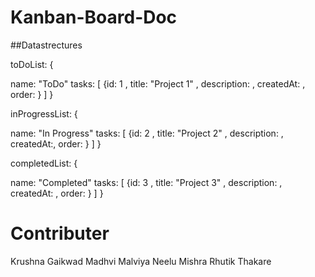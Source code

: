 # Kanban-Board-Doc

##Datastrectures

toDoList: {

name: "ToDo"
tasks: [
    {id: 1 , title: "Project 1" , description: , createdAt: , order: }
]
}

inProgressList: {

name: "In Progress"
tasks: [
    {id: 2 , title: "Project 2" , description: , createdAt:, order: }
]
}

completedList: {

name: "Completed"
tasks: [
    {id: 3 , title: "Project 3" , description: , createdAt: , order: }
]
}

# Contributer
Krushna Gaikwad
Madhvi Malviya
Neelu Mishra
Rhutik Thakare
